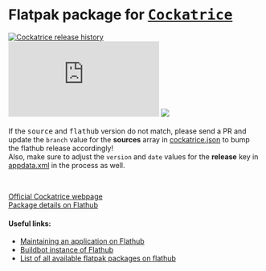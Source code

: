 # Flatpak package for [<kbd>Cockatrice</kbd>](https://cockatrice.github.io/)

[![Cockatrice release history](https://img.shields.io/github/release/cockatrice/cockatrice.svg?label=latest%20source%20package&colorB=4ac41d)](https://github.com/cockatrice/cockatrice/releases/latest)<br>
[![](https://img.shields.io/badge/dynamic/json.svg?label=latest%20flathub%20package&colorB=4ac41d&query=$.modules[:2].sources[:1].branch&uri=https%3A%2F%2Fraw.githubusercontent.com%2Fflathub%2Fio.github.Cockatrice.cockatrice%2Fmaster%2Fio.github.Cockatrice.cockatrice.json)](https://github.com/flathub/io.github.Cockatrice.cockatrice/blob/master/io.github.Cockatrice.cockatrice.json#L49) [![](https://img.shields.io/badge/dynamic/xml.svg?label=version%20in%20appdata.xml&url=https%3A%2F%2Fraw.githubusercontent.com%2Fflathub%2Fio.github.Cockatrice.cockatrice%2Fmaster%2Fio.github.Cockatrice.appdata.xml&query=string(%2F%2Freleases%2Frelease%2F%40version)&colorB=4ac41d)](https://github.com/flathub/io.github.Cockatrice.cockatrice/blob/master/io.github.Cockatrice.appdata.xml#L19)<br>
<br>
If the <kbd>source</kbd> and <kbd>flathub</kbd> version do not match, please send a PR and update the `branch` value for the **sources** array in [cockatrice.json](https://github.com/flathub/io.github.Cockatrice.cockatrice/blob/master/io.github.Cockatrice.cockatrice.json#L49) to bump the flathub release accordingly!<br>
Also, make sure to adjust the `version` and `date` values for the **release** key in [appdata.xml](https://github.com/flathub/io.github.Cockatrice.cockatrice/blob/master/io.github.Cockatrice.appdata.xml#L19) in the process as well.

<br>

[Official Cockatrice webpage](https://cockatrice.github.io/)<br>
[Package details on Flathub](https://flathub.org/apps/details/io.github.Cockatrice.cockatrice)


#### Useful links:
 - [Maintaining an application on Flathub](https://github.com/flathub/flathub/wiki/Maintaining-an-application-on-flathub)
 - [Buildbot instance of Flathub](https://flathub.org/builds)
 - [List of all available flatpak packages on flathub](https://flathub.org/apps.html)
  
